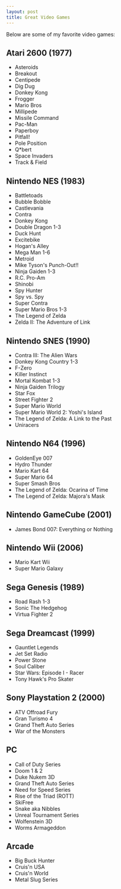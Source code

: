 ```yaml
---
layout: post
title: Great Video Games
---
```


Below are some of my favorite video games:

## Atari 2600 (1977)

- Asteroids
- Breakout
- Centipede
- Dig Dug
- Donkey Kong
- Frogger
- Mario Bros
- Millipede
- Missile Command
- Pac-Man
- Paperboy
- Pitfall!
- Pole Position
- Q*bert
- Space Invaders
- Track & Field

## Nintendo NES (1983)

- Battletoads
- Bubble Bobble
- Castlevania
- Contra
- Donkey Kong
- Double Dragon 1-3
- Duck Hunt
- Excitebike
- Hogan's Alley
- Mega Man 1-6
- Metroid
- Mike Tyson's Punch-Out!!
- Ninja Gaiden 1-3
- R.C. Pro-Am
- Shinobi
- Spy Hunter
- Spy vs. Spy
- Super Contra
- Super Mario Bros 1-3
- The Legend of Zelda
- Zelda II: The Adventure of Link

## Nintendo SNES (1990)

- Contra III: The Alien Wars
- Donkey Kong Country 1-3
- F-Zero
- Killer Instinct
- Mortal Kombat 1-3
- Ninja Gaiden Trilogy
- Star Fox
- Street Fighter 2
- Super Mario World
- Super Mario World 2: Yoshi's Island
- The Legend of Zelda: A Link to the Past
- Uniracers

## Nintendo N64 (1996)

- GoldenEye 007
- Hydro Thunder
- Mario Kart 64
- Super Mario 64
- Super Smash Bros
- The Legend of Zelda: Ocarina of Time
- The Legend of Zelda: Majora's Mask

## Nintendo GameCube (2001)

- James Bond 007: Everything or Nothing

## Nintendo Wii (2006)

- Mario Kart Wii
- Super Mario Galaxy

## Sega Genesis (1989)

- Road Rash 1-3
- Sonic The Hedgehog
- Virtua Fighter 2

## Sega Dreamcast (1999)

- Gauntlet Legends
- Jet Set Radio
- Power Stone
- Soul Caliber
- Star Wars: Episode I - Racer
- Tony Hawk's Pro Skater

## Sony Playstation 2 (2000)

- ATV Offroad Fury
- Gran Turismo 4
- Grand Theft Auto Series
- War of the Monsters

## PC

- Call of Duty Series
- Doom 1 & 2
- Duke Nukem 3D
- Grand Theft Auto Series
- Need for Speed Series
- Rise of the Triad (ROTT)
- SkiFree
- Snake aka Nibbles
- Unreal Tournament Series
- Wolfenstein 3D
- Worms Armageddon

## Arcade

- Big Buck Hunter
- Cruis'n USA
- Cruis'n World
- Metal Slug Series
